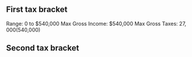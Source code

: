 ## First tax bracket

Range: 0 to $540,000
Max Gross Income: $540,000
Max Gross Taxes: $27,000 ($540,000)

## Second tax bracket